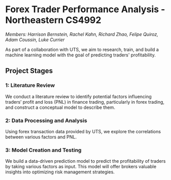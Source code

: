 # Forex Trader Performance Analysis - Northeastern CS4992

*Members: Harrison Bernstein, Rachel Kahn, Richard Zhao, Felipe Quiroz, Adam Coussin, Luke Currier*

As part of a collaboration with UTS, we aim to research, train, and build a machine learning model with the goal of predicting traders' profitability. 

## Project Stages

### 1: Literature Review

We conduct a literature review to identify potential factors influencing traders’ profit and loss (PNL) in finance trading, particularly in forex trading, and construct a conceptual model to describe them.

### 2: Data Processing and Analysis

Using forex transaction data provided by UTS, we explore the correlations between various factors and PNL. 

### 3: Model Creation and Testing

We build a data-driven prediction model to predict the profitability of traders by taking various factors as input. This model will offer brokers valuable insights into optimizing risk management strategies. 
